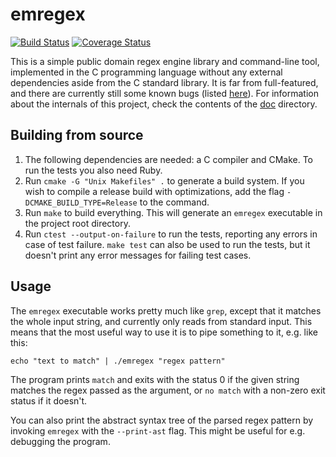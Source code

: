# emregex

[![Build Status](https://travis-ci.org/emlai/emregex.svg?branch=master)](https://travis-ci.org/emlai/emregex)
[![Coverage Status](https://coveralls.io/repos/github/emlai/emregex/badge.svg)](https://coveralls.io/github/emlai/emregex)

This is a simple public domain regex engine library and command-line tool,
implemented in the C programming language without any external dependencies
aside from the C standard library. It is far from full-featured, and there
are currently still some known bugs (listed [here](doc/implementation.md#bugs)).
For information about the internals of this project, check the contents of
the [doc](doc) directory.

## Building from source

1. The following dependencies are needed: a C compiler and CMake.
   To run the tests you also need Ruby.
2. Run `cmake -G "Unix Makefiles" .` to generate a build system.
   If you wish to compile a release build with optimizations, add
   the flag `-DCMAKE_BUILD_TYPE=Release` to the command.
3. Run `make` to build everything. This will generate an `emregex`
   executable in the project root directory.
4. Run `ctest --output-on-failure` to run the tests, reporting any
   errors in case of test failure. `make test` can also be used to
   run the tests, but it doesn't print any error messages for
   failing test cases.

## Usage

The `emregex` executable works pretty much like `grep`, except
that it matches the whole input string, and currently only reads
from standard input. This means that the most useful way to use
it is to pipe something to it, e.g. like this:

```
echo "text to match" | ./emregex "regex pattern"
```

The program prints `match` and exits with the status 0 if the
given string matches the regex passed as the argument, or
`no match` with a non-zero exit status if it doesn't.

You can also print the abstract syntax tree of the parsed regex
pattern by invoking `emregex` with the `--print-ast` flag. This
might be useful for e.g. debugging the program.

